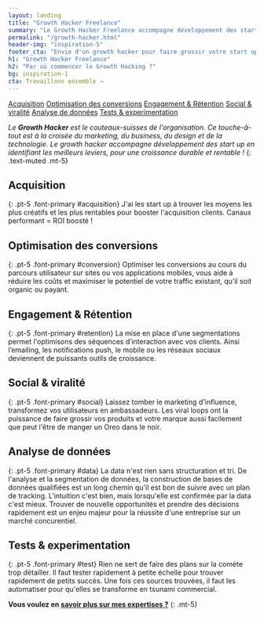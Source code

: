 ```yaml
---
layout: landing
title: "Growth Hacker Freelance"
summary: "Le Growth Hacker Freelance accompagne développement des start up en identifiant les meilleurs leviers, pour une croissance durable et rentable"
permalink: "/growth-hacker.html"
header-img: "inspiration-5"
footer_cta: "Envie d'un growth hacker pour faire grossir votre start up ? Commençons à en parler ensemble maintenant."
h1: "Growth Hacker Freelance"
h2: "Par où commencer le Growth Hacking ?"
bg: inspiration-1
cta: Travaillons ensemble →
---
```

<div class="row border-bottom border-muted bg-white sticky-top">
  <div class="col text-center">
    <a href="#acquisition" class="btn btn-outline-primary my-2">Acquisition</a>
    <a href="#conversion" class="btn btn-outline-primary my-2">Optimisation des conversions</a>
    <a href="#retention" class="btn btn-outline-primary my-2">Engagement & Rétention</a>
    <a href="#social" class="btn btn-outline-primary my-2">Social & viralité</a>
    <a href="#data" class="btn btn-outline-primary my-2">Analyse de données</a>
    <a href="#test" class="btn btn-outline-primary my-2">Tests & experimentation</a>
  </div>
</div>

*Le **Growth Hacker** est le couteaux-suisses de l'organisation. Ce touche-à-tout est à la croisée du marketing, du business, du design et de la technologie. Le growth hacker accompagne développement des start up en identifiant les meilleurs leviers, pour une croissance durable et rentable !*
{: .text-muted .mt-5}

## Acquisition
{: .pt-5 .font-primary #acquisition}
J'ai les start up à trouver les moyens les plus créatifs et les plus rentables pour booster l'acquisition clients. Canaux performant = ROI boosté !

## Optimisation des conversions
{: .pt-5 .font-primary #conversion}
Optimiser les conversions au cours du parcours utilisateur sur sites ou vos applications mobiles, vous aide à réduire les coûts et maximiser le potentiel de votre traffic existant, qu’il soit organic ou payant.

## Engagement & Rétention
{: .pt-5 .font-primary #retention}
La mise en place d'une segmentations permet l'optimisons des séquences d’interaction avec vos clients. Ainsi l’emailing, les notifications push, le mobile ou les réseaux sociaux deviennent de puissants outils de croissance.

## Social & viralité
{: .pt-5 .font-primary #social}
Laissez tomber le marketing d'influence, transformez vos utilisateurs en ambassadeurs. Les viral loops ont la puissance de faire grossir vos produits et votre marque aussi facilement que peut l'être de manger un Oreo dans le noir.

## Analyse de données
{: .pt-5 .font-primary #data}
La data n'est rien sans structuration et tri. De l'analyse et la segmentation de données, la construction de bases de données qualifiées est un long chemin qu'il est bon de suivre avec un plan de tracking. L'intuition c'est bien, mais lorsqu'elle est confirmée par la data c'est mieux. Trouver de nouvelle opportunités et prendre des décisions rapidement est un enjeu majeur pour la réussite d'une entreprise sur un marché concurentiel.

## Tests & experimentation
{: .pt-5 .font-primary #test}
Rien ne sert de faire des plans sur la comète trop détailler. Il faut tester rapidement à petite échelle pour trouver rapidement de petits succès. Une fois ces sources trouvées, il faut les automatiser pour qu'elles se transforme en tsunami commercial.

**Vous voulez en <a href="/chef-projet-digital.html">savoir plus sur mes expertises ?</a>**
{: .mt-5}
